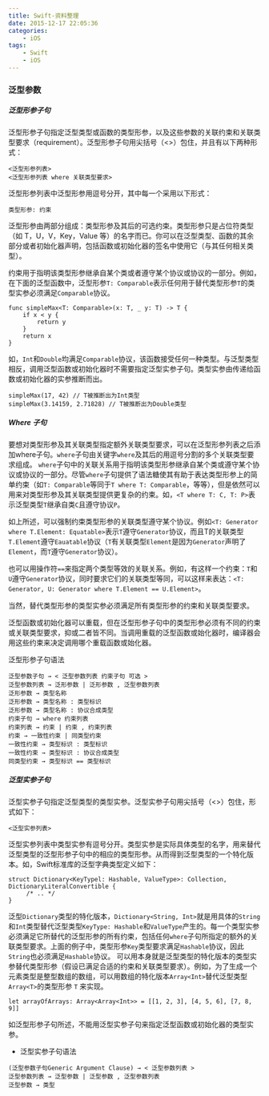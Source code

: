 ```yaml
---
title: Swift-资料整理
date: 2015-12-17 22:05:36
categories:
    - iOS
tags: 
    - Swift
    - iOS
---
```

### 泛型参数

##### 泛型形参子句
泛型形参子句指定泛型类型或函数的类型形参，以及这些参数的关联约束和关联类型要求（requirement）。泛型形参子句用尖括号（<>）包住，并且有以下两种形式：

```
<泛型形参列表>
<泛型形参列表 where 关联类型要求>
```

泛型形参列表中泛型形参用逗号分开，其中每一个采用以下形式：

```
类型形参: 约束
```
泛型形参由两部分组成：类型形参及其后的可选约束。类型形参只是占位符类型（如 T，U，V，Key，Value 等）的名字而已。你可以在泛型类型、函数的其余部分或者初始化器声明，包括函数或初始化器的签名中使用它（与其任何相关类型）。

约束用于指明该类型形参继承自某个类或者遵守某个协议或协议的一部分。例如，在下面的泛型函数中，泛型形参`T: Comparable`表示任何用于替代类型形参`T`的类型实参必须满足`Comparable`协议。

```
func simpleMax<T: Comparable>(x: T, _ y: T) -> T {
    if x < y {
        return y
    }
    return x
}
```
如，`Int`和`Double`均满足`Comparable`协议，该函数接受任何一种类型。与泛型类型相反，调用泛型函数或初始化器时不需要指定泛型实参子句。类型实参由传递给函数或初始化器的实参推断而出。

```
simpleMax(17, 42) // T被推断出为Int类型
simpleMax(3.14159, 2.71828) // T被推断出为Double类型
```
##### Where 子句
要想对类型形参及其关联类型指定额外关联类型要求，可以在泛型形参列表之后添加where子句。`where`子句由关键字`where`及其后的用逗号分割的多个关联类型要求组成。
`where`子句中的关联关系用于指明该类型形参继承自某个类或遵守某个协议或协议的一部分。尽管`where`子句提供了语法糖使其有助于表达类型形参上的简单约束（如`T: Comparable`等同于`T where T: Comparable`，等等），但是依然可以用来对类型形参及其关联类型提供更复杂的约束。如，`<T where T: C, T: P>`表示泛型类型`T`继承自类`C`且遵守协议`P`。

如上所述，可以强制约束类型形参的关联类型遵守某个协议。例如`<T: Generator where T.Element: Equatable>`表示`T`遵守`Generator`协议，而且T的关联类型`T.Element`遵守`Eauatable`协议（`T`有关联类型`Element`是因为`Generator`声明了`Element`，而`T`遵守`Generator`协议）。

也可以用操作符`==`来指定两个类型等效的关联关系。例如，有这样一个约束：`T`和`U`遵守`Generator`协议，同时要求它们的关联类型等同，可以这样来表达：`<T: Generator, U: Generator where T.Element == U.Element>`。

当然，替代类型形参的类型实参必须满足所有类型形参的约束和关联类型要求。

泛型函数或初始化器可以重载，但在泛型形参子句中的类型形参必须有不同的约束或关联类型要求，抑或二者皆不同。当调用重载的泛型函数或始化器时，编译器会用这些约束来决定调用哪个重载函数或始化器。

泛型形参子句语法

```
泛型参数子句 → < 泛型参数列表 约束子句 可选 >
泛型参数列表 → 泛形参数 | 泛形参数 , 泛型参数列表
泛形参数 → 类型名称
泛形参数 → 类型名称 : 类型标识
泛形参数 → 类型名称 : 协议合成类型
约束子句 → where 约束列表
约束列表 → 约束 | 约束 , 约束列表
约束 → 一致性约束 | 同类型约束
一致性约束 → 类型标识 : 类型标识
一致性约束 → 类型标识 : 协议合成类型
同类型约束 → 类型标识 == 类型标识
```
##### 泛型实参子句
泛型实参子句指定泛型类型的类型实参。泛型实参子句用尖括号（<>）包住，形式如下：

```
<泛型实参列表>
```
泛型实参列表中类型实参有逗号分开。类型实参是实际具体类型的名字，用来替代泛型类型的泛型形参子句中的相应的类型形参。从而得到泛型类型的一个特化版本。如，Swift标准库的泛型字典类型定义如下：

```
struct Dictionary<KeyTypel: Hashable, ValueType>: Collection, DictionaryLiteralConvertible {
     /* .. */
}
```
泛型`Dictionary`类型的特化版本，`Dictionary<String, Int>`就是用具体的`String`和`Int`类型替代泛型类型`KeyType: Hashable`和`ValueType`产生的。每一个类型实参必须满足它所替代的泛型形参的所有约束，包括任何`where`子句所指定的额外的关联类型要求。上面的例子中，类型形参`Key`类型要求满足`Hashable`协议，因此`String`也必须满足`Hashable`协议。
可以用本身就是泛型类型的特化版本的类型实参替代类型形参（假设已满足合适的约束和关联类型要求）。例如，为了生成一个元素类型是整型数组的数组，可以用数组的特化版本`Array<Int>`替代泛型类型`Array<T>`的类型形参 `T` 来实现。

`let arrayOfArrays: Array<Array<Int>> = [[1, 2, 3], [4, 5, 6], [7, 8, 9]]`

如泛型形参子句所述，不能用泛型实参子句来指定泛型函数或初始化器的类型实参。

* 泛型实参子句语法

```
(泛型参数子句Generic Argument Clause) → < 泛型参数列表 >
泛型参数列表 → 泛型参数 | 泛型参数 , 泛型参数列表
泛型参数 → 类型
```


